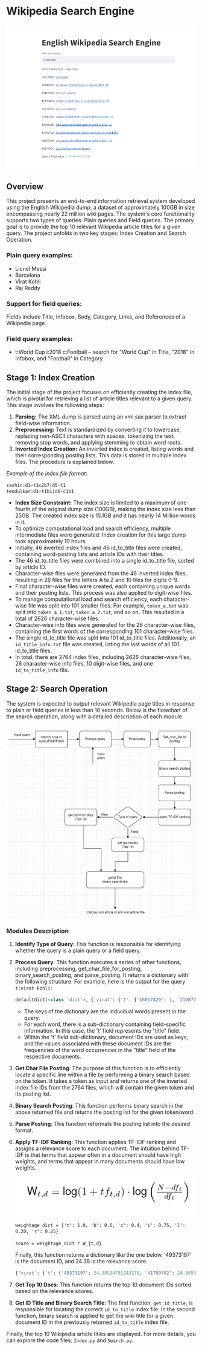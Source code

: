 # Wikipedia Search Engine

[![Video](virat_kohli_plain_query_results.png)](search_engine_streamlit.mkv)

## Overview

This project presents an end-to-end information retrieval system developed using the English Wikipedia dump, a dataset of approximately 100GB in size encompassing nearly 22 million wiki pages. The system's core functionality supports two types of queries: Plain queries and Field queries. The primary goal is to provide the top 10 relevant Wikipedia article titles for a given query. The project unfolds in two key stages: Index Creation and Search Operation.

### Plain query examples:

- Lionel Messi
- Barcelona
- Virat Kohli
- Raj Reddy

### Support for field queries:

Fields include Title, Infobox, Body, Category, Links, and References of a Wikipedia page.

### Field query examples:

- t:World Cup i:2018 c:Football – search for "World Cup" in Title, "2018" in Infobox, and "Football" in Category

## Stage 1: Index Creation

The initial stage of the project focuses on efficiently creating the index file, which is pivotal for retrieving a list of article titles relevant to a given query. This stage involves the following steps:

1. **Parsing:** The XML dump is parsed using an xml.sax parser to extract field-wise information.
2. **Preprocessing:** Text is standardized by converting it to lowercase, replacing non-ASCII characters with spaces, tokenizing the text, removing stop words, and applying stemming to obtain word roots.
3. **Inverted Index Creation:** An inverted index is created, listing words and their corresponding posting lists. This data is stored in multiple index files. The procedure is explained below.

*Example of the index file format*:

```
sachin:d1-t1c2b7|d5-t1
tendulkar:d1-t1b1|d6-c1b1

```

- **Index Size Constraint:** The index size is limited to a maximum of one-fourth of the original dump size (100GB), making the index size less than 25GB. The created index size is 15.1GB and it has nearly 14 Million words in it.
- To optimize computational load and search efficiency, multiple intermediate files were generated. Index creation for this large dump took approximately 10 hours.
- Initially, 46 inverted index files and 46 id_to_title files were created, containing word-posting lists and article IDs with their titles.
- The 46 id_to_title files were combined into a single id_to_title file, sorted by article ID.
- Character-wise files were generated from the 46 inverted index files, resulting in 26 files for the letters A to Z and 10 files for digits 0-9.
- Final character-wise files were created, each containing unique words and their posting lists. This process was also applied to digit-wise files.
- To manage computational load and search efficiency, each character-wise file was split into 101 smaller files. For example, `token_a.txt` was split into `token_a_1.txt`, `token_a_2.txt`, and so on. This resulted in a total of 2626 character-wise files.
- Character-wise info files were generated for the 26 character-wise files, containing the first words of the corresponding 101 character-wise files.
- The single id_to_title file was split into 101 id_to_title files. Additionally, an `id_title_info.txt` file was created, listing the last words of all 101 id_to_title files.
- In total, there are 2764 index files, including 2626 character-wise files, 26 character-wise info files, 10 digit-wise files, and one `id_to_title_info` file.

## Stage 2: Search Operation

The system is expected to output relevant Wikipedia page titles in response to plain or field queries in less than 10 seconds. Below is the flowchart of the search operation, along with a detailed description of each module.

![Search Operation](Search_pipeline.png)

### Modules Description

1. **Identify Type of Query**: This function is responsible for identifying whether the query is a plain query or a field query.

2. **Process Query**: This function executes a series of other functions, including preprocessing, get_char_file_for_posting, binary_search_posting, and parse_posting. It returns a dictionary with the following structure. For example, here is the output for the query `t:virat kohli`:

    ```python
    defaultdict(<class 'dict'>, {'virat': {'t': {'16017429': 1, '21987751': 1, '35009332': 1, '32': 1, '555143': 1, '949199': 1}}, 'koh': {'t': {'16966': 1, '235565': 1, '286311': 1, ...}})
    ```

    - The keys of the dictionary are the individual words present in the query.
    - For each word, there is a sub-dictionary containing field-specific information. In this case, the 't' field represents the "title" field.
    - Within the 't' field sub-dictionary, document IDs are used as keys, and the values associated with these document IDs are the frequencies of the word occurrences in the "title" field of the respective documents.

3. **Get Char File Posting**: The purpose of this function is to efficiently locate a specific line within a file by performing a binary search based on the token. It takes a token as input and returns one of the inverted index file IDs from the 2764 files, which will contain the given token and its posting list.

4. **Binary Search Posting**: This function performs binary search in the above returned file and returns the posting list for the given token/word.

5. **Parse Posting**: This function reformats the posting list into the desired format.

6. **Apply TF-IDF Ranking**: This function applies TF-IDF ranking and assigns a relevance score to each document. The intuition behind TF-IDF is that terms that appear often in a document should have high weights, and terms that appear in many documents should have low weights.

    ![TF-IDF Formula](tf-idf-formula.png)

    ```
    weightage_dict = {'t': 1.0, 'b': 0.6, 'c': 0.4, 'i': 0.75, 'l': 0.20, 'r': 0.25}

    score = weightage_dict * W_{t,d}
    ```

    Finally, this function returns a dictionary like the one below. '49373197' is the document ID, and 24.38 is the relevance score.

    ```python
    {'virat': {'t': {'49373197': 24.38534791343279, '41780702': 24.38534791343279, '16017429': 24.38534791343279}}
    ```

7. **Get Top 10 Docs**: This function returns the top 10 document IDs sorted based on the relevance scores.

8. **Get ID Title and Binary Search Title**: The first function, `get_id_title`, is responsible for locating the correct `id_to_title` index file. In the second function, binary search is applied to get the wiki title for a given document ID in the previously returned `id_to_title` index file.

Finally, the top 10 Wikipedia article titles are displayed. For more details, you can explore the code files: `Index.py` and `Search.py`.
